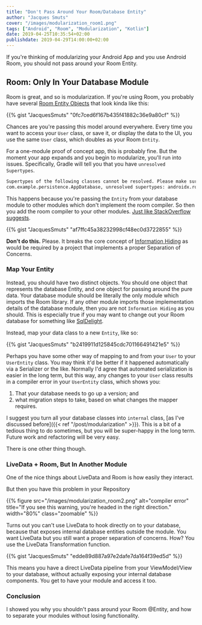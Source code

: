 ```yaml
---
title: "Don't Pass Around Your Room/Database Entity"
author: "Jacques Smuts"
cover: "/images/modularization_room1.png"
tags: ["Android", "Room", "Modularization", "Kotlin"]
date: 2019-04-25T10:35:54+02:00
publishdate: 2019-04-29T14:00:00+02:00
---
```


If you're thinking of modularizing your Android App and you use Android Room, you should not pass around your Room Entity.

<!--more-->

## Room: Only In Your Database Module

Room is great, and so is modularization. If you're using Room, you probably have several [Room Entity Objects](https://developer.android.com/training/data-storage/room/defining-data) that look kinda like this:

{{% gist "JacquesSmuts" "0fc7ced6f167b435f41882c36e9a80cf" %}}

Chances are you're passing this model around everywhere. Every time you want to access your `User` class, or save it, or display the data to the UI, you use the same `User` class, which doubles as your Room `Entity`.

For a one-module proof of concept app, this is probably fine. But the moment your app expands and you begin to modularize, you'll run into issues. Specifically, Gradle will tell you that you have `unresolved Supertypes`.

```python
Supertypes of the following classes cannot be resolved. Please make sure you have the required dependencies in the classpath:
com.example.persistence.AppDatabase, unresolved supertypes: androidx.room.RoomDatabase
```

This happens because you're passing the `Entity` from your database module to other modules which don't implement the room compiler. So then you add the room compiler to your other modules. [Just like StackOverflow suggests](https://stackoverflow.com/questions/53152796/androidx-room-unresolved-supertypes-roomdatabase).

{{% gist "JacquesSmuts" "af7ffc45a38232998cf48ec0d3722855" %}}

**Don't do this.** Please. It breaks the core concept of [Information Hiding](https://en.wikipedia.org/wiki/Information_hiding) as would be required by a project that implements a proper Separation of Concerns.

### Map Your Entity

Instead, you should have two distinct objects. You should one object that represents the database Entity, and one object for passing around the pure data. Your database module should be literally the only module which imports the Room library. If any other module imports those implementation details of the database module, then you are not `Information Hiding` as you should. This is especially true if you may want to change out your Room database for something like [SqlDelight](https://github.com/square/sqldelight). 

Instead, map your data class to a new `Entity`, like so:

{{% gist "JacquesSmuts" "b2419911d125845cdc701166491421e5" %}}

Perhaps you have some other way of mapping to and from your `User` to your `UserEntity` class. You may think it'd be better if it happened automatically via a Serializer or the like. Normally I'd agree that automated serialization is easier in the long term, but this way, any changes to your `User` class results in a compiler error in your `UserEntity` class, which shows you:

1. That your database needs to go up a version; and
2. what migration steps to take, based on what changes the mapper requires.

I suggest you turn all your database classes into `internal` class, [as I've discussed before]({{< ref "/post/modularization" >}}). This is a bit of a tedious thing to do sometimes, but you will be super-happy in the long term. Future work and refactoring will be very easy.

There is one other thing though.

### LiveData + Room, But In Another Module

One of the nice things about LiveData and Room is how easily they interact.

But then you have this problem in your Repository

{{% figure src="/images/modularization_room2.png" alt="compiler error" title="If you see this warning, you're headed in the right direction." width="80%"  class="zoomable" %}}

Turns out you can't use LiveData to hook directly on to your database, because that exposes internal database entities outside the module. You want LiveData but you still want a proper separation of concerns. How? You use the LiveData Transformation function.

{{% gist "JacquesSmuts" "edde89d887a97e2dafe7da164f39ed5d" %}}

This means you have a direct LiveData pipeline from your ViewModel/View to your database, without actually exposing your internal database components. You get to have your module and access it too.

### Conclusion

I showed you why you shouldn't pass around your Room @Entity, and how to separate your modules without losing functionality.
